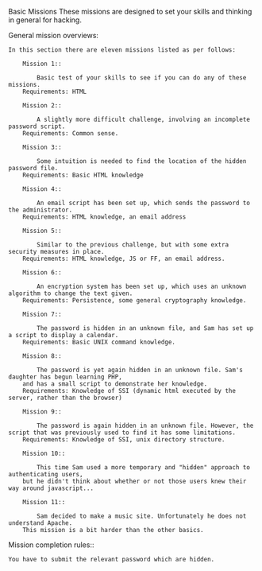 Basic Missions
These missions are designed to set your skills and thinking in general for hacking.

General mission overviews:
	
	In this section there are eleven missions listed as per follows:
    	
        Mission 1::
        
        	Basic test of your skills to see if you can do any of these missions. 
		Requirements: HTML
            
        Mission 2::
        
        	A slightly more difficult challenge, involving an incomplete password script. 
		Requirements: Common sense.
            
        Mission 3::
        
        	Some intuition is needed to find the location of the hidden password file. 
		Requirements: Basic HTML knowledge
        
        Mission 4::
        
        	An email script has been set up, which sends the password to the administrator. 
		Requirements: HTML knowledge, an email address
        
        Mission 5::
        
        	Similar to the previous challenge, but with some extra security measures in place. 
		Requirements: HTML knowledge, JS or FF, an email address.
        
        Mission 6::
        
        	An encryption system has been set up, which uses an unknown algorithm to change the text given. 
		Requirements: Persistence, some general cryptography knowledge.
        
        Mission 7::
        
        	The password is hidden in an unknown file, and Sam has set up a script to display a calendar. 
		Requirements: Basic UNIX command knowledge.
        
        Mission 8::
        
        	The password is yet again hidden in an unknown file. Sam's daughter has begun learning PHP, 
		and has a small script to demonstrate her knowledge. 
		Requirements: Knowledge of SSI (dynamic html executed by the server, rather than the browser)
        
        Mission 9::
        
        	The password is again hidden in an unknown file. However, the script that was previously used to find it has some limitations. 
		Requirements: Knowledge of SSI, unix directory structure.
        
        Mission 10::
        
        	This time Sam used a more temporary and "hidden" approach to authenticating users, 
		but he didn't think about whether or not those users knew their way around javascript...
        
        Mission 11::
        
        	Sam decided to make a music site. Unfortunately he does not understand Apache. 
		This mission is a bit harder than the other basics.
        

Mission completion rules::

	You have to submit the relevant password which are hidden.

